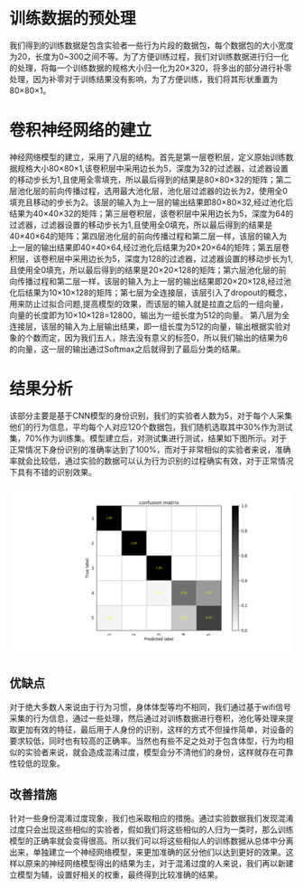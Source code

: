 # 训练数据的预处理

​	我们得到的训练数据是包含实验者一些行为片段的数据包，每个数据包的大小宽度为20，长度为0~300之间不等。为了方便训练过程，我们对训练数据进行归一化的处理，将每一个训练数据的规格大小归一化为20×320，将多出的部分进行补零处理，因为补零对于训练结果没有影响，为了方便训练，我们将其形状重置为80×80×1。

# 卷积神经网络的建立

​	神经网络模型的建立，采用了八层的结构。首先是第一层卷积层，定义原始训练数据规格大小80×80×1,该卷积层中采用边长为5，深度为32的过滤器，过滤器设置的移动步长为1,且使用全零填充，所以最后得到的结果是80×80×32的矩阵；第二层池化层的前向传播过程，选用最大池化层，池化层过滤器的边长为2，使用全0填充且移动的步长为2。该层的输入为上一层的输出结果即80×80×32,经过池化后结果为40×40×32的矩阵；第三层卷积层，该卷积层中采用边长为5，深度为64的过滤器，过滤器设置的移动步长为1,且使用全0填充，所以最后得到的结果是40×40×64的矩阵；第四层池化层的前向传播过程和第二层一样，该层的输入为上一层的输出结果即40×40×64,经过池化后结果为20×20×64的矩阵；第五层卷积层，该卷积层中采用边长为5，深度为128的过滤器，过滤器设置的移动步长为1,且使用全0填充，所以最后得到的结果是20×20×128的矩阵；第六层池化层的前向传播过程和第二层一样，该层的输入为上一层的输出结果即20×20×128,经过池化后结果为10×10×128的矩阵；第七层为全连接层，该层引入了dropout的概念，用来防止过拟合问题,提高模型的效果，而该层的输入就是拉直之后的一组向量，向量的长度即为10×10×128=12800，输出为一组长度为512的向量。 第八层为全连接层，该层的输入为上层输出结果，即一组长度为512的向量，输出根据实验对象的个数而定，因为我们五人，除去没有意义的标签0，所以我们输出的结果为6的向量，这一层的输出通过Softmax之后就得到了最后分类的结果。

# 结果分析

​	该部分主要是基于CNN模型的身份识别，我们的实验者人数为5，对于每个人采集他们的行为信息，平均每个人对应120个数据包，我们随机选取其中30%作为测试集，70%作为训练集。模型建立后，对测试集进行测试，结果如下图所示。对于正常情况下身份识别的准确率达到了100%，而对于非常相似的实验者来说，准确率就会比较低，通过实验的数据可以认为行为识别的过程确实有效，对于正常情况下具有不错的识别效果。

![Image text](https://github.com/lyhlcz/lyhcode/blob/master/deeplearning/confusion_matrix.png)

##  优缺点

对于绝大多数人来说由于行为习惯，身体体型等均不相同，我们通过基于wifi信号采集的行为信息，通过一些处理，然后通过对训练数据进行卷积，池化等处理来提取更加有效的特征，最后用于人身份的识别，这样的方式不但操作简单，对设备的要求较低，同时也有较高的正确率。当然也有些不足之处对于包含体型，行为均相似的实验者来说，就会造成混淆过度，模型会分不清他们的身份，这样就存在可靠性较低的现象。

## 改善措施

针对一些身份混淆过度现象，我们也采取相应的措施。通过实验数据我们发现混淆过度只会出现这些相似的实验者，假如我们将这些相似的人归为一类时，那么训练模型的正确率就会变得很高。所以我们可以将这些相似人的训练数据从总体中分离出来，单独建立一个神经网络模型，来更加准确的区分他们以达到更好的效果。这样以原来的神经网络模型得出的结果为主，对于混淆过度的人来说，我们再以新建立模型为辅，设置好相关的权重，最终得到比较准确的结果。